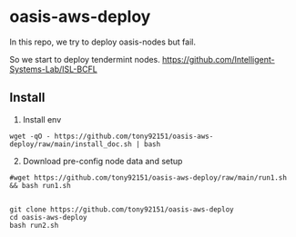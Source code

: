 # oasis-aws-deploy

In this repo, we try to deploy oasis-nodes but fail.

So we start to deploy tendermint nodes.
https://github.com/Intelligent-Systems-Lab/ISL-BCFL


## Install

1. Install env

```bash=
wget -qO - https://github.com/tony92151/oasis-aws-deploy/raw/main/install_doc.sh | bash
```

2. Download pre-config node data and setup

```bash=
#wget https://github.com/tony92151/oasis-aws-deploy/raw/main/run1.sh && bash run1.sh


git clone https://github.com/tony92151/oasis-aws-deploy
cd oasis-aws-deploy
bash run2.sh
```